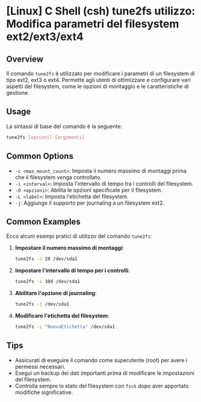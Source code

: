 # [Linux] C Shell (csh) tune2fs utilizzo: Modifica parametri del filesystem ext2/ext3/ext4

## Overview
Il comando `tune2fs` è utilizzato per modificare i parametri di un filesystem di tipo ext2, ext3 o ext4. Permette agli utenti di ottimizzare e configurare vari aspetti del filesystem, come le opzioni di montaggio e le caratteristiche di gestione.

## Usage
La sintassi di base del comando è la seguente:

```bash
tune2fs [opzioni] [argomenti]
```

## Common Options
- `-c <max_mount_count>`: Imposta il numero massimo di montaggi prima che il filesystem venga controllato.
- `-i <interval>`: Imposta l'intervallo di tempo tra i controlli del filesystem.
- `-O <opzioni>`: Abilita le opzioni specificate per il filesystem.
- `-L <label>`: Imposta l'etichetta del filesystem.
- `-j`: Aggiunge il supporto per journaling a un filesystem ext2.

## Common Examples
Ecco alcuni esempi pratici di utilizzo del comando `tune2fs`:

1. **Impostare il numero massimo di montaggi**:
   ```bash
   tune2fs -c 20 /dev/sda1
   ```

2. **Impostare l'intervallo di tempo per i controlli**:
   ```bash
   tune2fs -i 30d /dev/sda1
   ```

3. **Abilitare l'opzione di journaling**:
   ```bash
   tune2fs -j /dev/sda1
   ```

4. **Modificare l'etichetta del filesystem**:
   ```bash
   tune2fs -L "NuovaEtichetta" /dev/sda1
   ```

## Tips
- Assicurati di eseguire il comando come superutente (root) per avere i permessi necessari.
- Esegui un backup dei dati importanti prima di modificare le impostazioni del filesystem.
- Controlla sempre lo stato del filesystem con `fsck` dopo aver apportato modifiche significative.